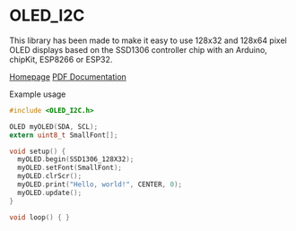 # OLED_I2C

This library has been made to make it easy to use 128x32 and 128x64 pixel OLED displays based on the SSD1306 controller chip with an Arduino, chipKit, ESP8266 or ESP32.

[Homepage](http://www.rinkydinkelectronics.com/library.php?id=79)
[PDF Documentation](http://www.rinkydinkelectronics.com/resource/OLED_I2C/OLED_I2C.pdf)

Example usage

```c
#include <OLED_I2C.h>

OLED myOLED(SDA, SCL);
extern uint8_t SmallFont[];

void setup() {
  myOLED.begin(SSD1306_128X32);
  myOLED.setFont(SmallFont);
  myOLED.clrScr();
  myOLED.print("Hello, world!", CENTER, 0);
  myOLED.update();
}

void loop() { }
```